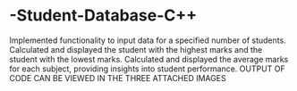 # -Student-Database-C++
Implemented functionality to input data for a specified number of students.
 Calculated and displayed the student with the highest marks and the student with the lowest marks. 
 Calculated and displayed the average marks for each subject, providing insights into student performance.
 OUTPUT OF CODE CAN BE VIEWED IN THE THREE ATTACHED IMAGES
